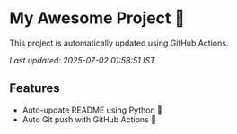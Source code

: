 # My Awesome Project 🚀

This project is automatically updated using GitHub Actions.

_Last updated: 2025-07-02 01:58:51 IST_

## Features
- Auto-update README using Python 🐍
- Auto Git push with GitHub Actions 🤖
